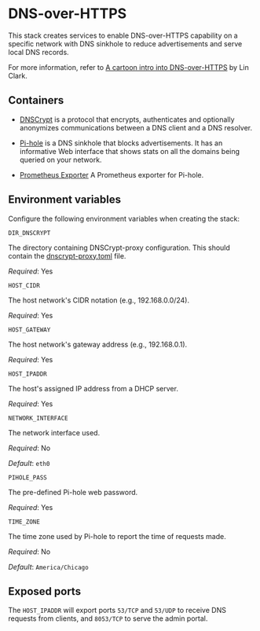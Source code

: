 # DNS-over-HTTPS

This stack creates services to enable DNS-over-HTTPS capability on a specific network with DNS sinkhole to reduce advertisements and serve local DNS records.

For more information, refer to [A cartoon intro into DNS-over-HTTPS](https://hacks.mozilla.org/2018/05/a-cartoon-intro-to-dns-over-https/) by Lin Clark.

## Containers

* [DNSCrypt](https://dnscrypt.info) is a protocol that encrypts, authenticates and optionally anonymizes communications between a DNS client and a DNS resolver.

* [Pi-hole](https://pi-hole.net) is a DNS sinkhole that blocks advertisements. It has an informative Web interface that shows stats on all the domains being queried on your network.

* [Prometheus Exporter](https://github.com/eko/pihole-exporter) A Prometheus exporter for Pi-hole.

## Environment variables

Configure the following environment variables when creating the stack:

`DIR_DNSCRYPT`

The directory containing DNSCrypt-proxy configuration. This should contain the [dnscrypt-proxy.toml](./res/dnscrypt-proxy.toml) file.

_Required_: Yes

`HOST_CIDR`

The host network's CIDR notation (e.g., 192.168.0.0/24).

_Required_: Yes

`HOST_GATEWAY`

The host network's gateway address (e.g., 192.168.0.1).

_Required_: Yes

`HOST_IPADDR`

The host's assigned IP address from a DHCP server.

_Required_: Yes

`NETWORK_INTERFACE`

The network interface used.

_Required_: No

_Default_: `eth0`

`PIHOLE_PASS`

The pre-defined Pi-hole web password.

_Required_: Yes

`TIME_ZONE`

The time zone used by Pi-hole to report the time of requests made.

_Required_: No

_Default_: `America/Chicago`

## Exposed ports

The `HOST_IPADDR` will export ports `53/TCP` and `53/UDP` to receive DNS requests from clients, and `8053/TCP` to serve the admin portal.
